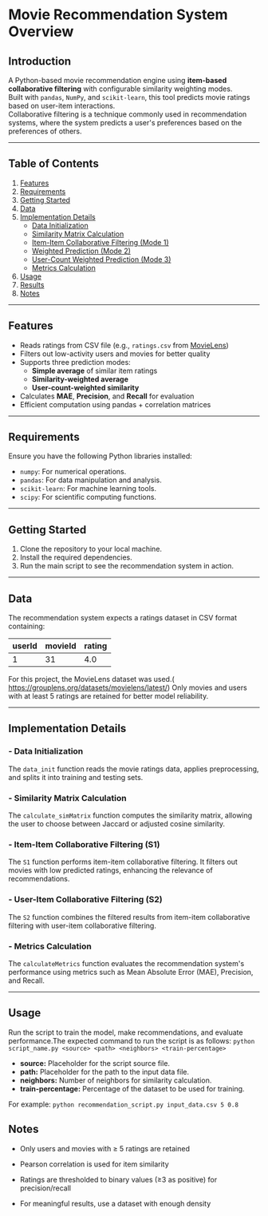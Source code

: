 # Movie Recommendation System Overview

## Introduction

A Python-based movie recommendation engine using **item-based collaborative filtering** with configurable similarity weighting modes.  
Built with `pandas`, `NumPy`, and `scikit-learn`, this tool predicts movie ratings based on user-item interactions.  
Collaborative filtering is a technique commonly used in recommendation systems, where the system predicts a user's preferences based on the preferences of others.

---

## Table of Contents

1. [Features](#features)  
2. [Requirements](#requirements)  
3. [Getting Started](#getting-started)  
4. [Data](#data)  
5. [Implementation Details](#implementation-details)  
    - [Data Initialization](#data-initialization)  
    - [Similarity Matrix Calculation](#similarity-matrix-calculation)  
    - [Item-Item Collaborative Filtering (Mode 1)](#item-item-collaborative-filtering-mode-1)  
    - [Weighted Prediction (Mode 2)](#weighted-prediction-mode-2)  
    - [User-Count Weighted Prediction (Mode 3)](#user-count-weighted-prediction-mode-3)  
    - [Metrics Calculation](#metrics-calculation)  
6. [Usage](#usage)  
7. [Results](#results)  
8. [Notes](#notes)

---

##  Features

- Reads ratings from CSV file (e.g., `ratings.csv` from [MovieLens](https://grouplens.org/datasets/movielens/))
- Filters out low-activity users and movies for better quality
- Supports three prediction modes:
  - **Simple average** of similar item ratings
  - **Similarity-weighted average**
  - **User-count-weighted similarity**
- Calculates **MAE**, **Precision**, and **Recall** for evaluation
- Efficient computation using pandas + correlation matrices

---

## Requirements

Ensure you have the following Python libraries installed:

- `numpy`: For numerical operations.
- `pandas`: For data manipulation and analysis.
- `scikit-learn`: For machine learning tools.
- `scipy`: For scientific computing functions.

---

## Getting Started

1. Clone the repository to your local machine.
2. Install the required dependencies.
3. Run the main script to see the recommendation system in action.

---

## Data

The recommendation system expects a ratings dataset in CSV format containing:

| userId | movieId | rating |
| ------ | ------- | ------ |
| 1      | 31      | 4.0    |

For this project, the MovieLens dataset was used.( https://grouplens.org/datasets/movielens/latest/)
Only movies and users with at least 5 ratings are retained for better model reliability.

---

## Implementation Details

### - Data Initialization
The `data_init` function reads the movie ratings data, applies preprocessing, and splits it into training and testing sets.

### - Similarity Matrix Calculation
The `calculate_simMatrix` function computes the similarity matrix, allowing the user to choose between Jaccard or adjusted cosine similarity.

### - Item-Item Collaborative Filtering (S1)
The `S1` function performs item-item collaborative filtering. It filters out movies with low predicted ratings, enhancing the relevance of recommendations.

### - User-Item Collaborative Filtering (S2)
The `S2` function combines the filtered results from item-item collaborative filtering with user-item collaborative filtering.

### - Metrics Calculation
The `calculateMetrics` function evaluates the recommendation system's performance using metrics such as Mean Absolute Error (MAE), Precision, and Recall.

---

## Usage
Run the script to train the model, make recommendations, and evaluate performance.The expected command to run the script is as follows:
```python script_name.py <source> <path> <neighbors> <train-percentage>```

   * **source:** Placeholder for the script source file.
   * **path:** Placeholder for the path to the input data file.
   * **neighbors:** Number of neighbors for similarity calculation.
   * **train-percentage:** Percentage of the dataset to be used for training.
     
For example: ```python recommendation_script.py input_data.csv 5 0.8```



## Notes
* Only users and movies with ≥ 5 ratings are retained

* Pearson correlation is used for item similarity

* Ratings are thresholded to binary values (≥3 as positive) for precision/recall 

* For meaningful results, use a dataset with enough density

